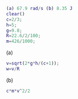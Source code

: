 ```matlab
(a) 67.9 rad/s (b) 8.35 J
clear()
c=2/3;
h=5;
g=9.8;
R=22.6/2/100;
m=426/1000;
```
(a)
```matlab
v=sqrt(2*g*h/(c+1));
w=v/R
```
(b)
```matlab
c*m*v^2/2
```